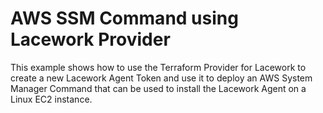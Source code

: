 # AWS SSM Command using Lacework Provider

This example shows how to use the Terraform Provider for Lacework to create
a new Lacework Agent Token and use it to deploy an AWS System Manager Command
that can be used to install the Lacework Agent on a Linux EC2 instance.
